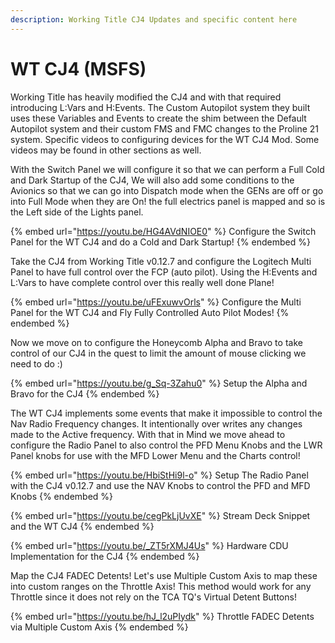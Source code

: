 ```yaml
---
description: Working Title CJ4 Updates and specific content here
---
```


# WT CJ4 (MSFS)

Working Title has heavily modified the CJ4 and with that required introducing L:Vars and H:Events.  The Custom Autopilot system they built uses these Variables and Events to create the shim between the Default Autopilot system and their custom FMS and FMC changes to the Proline 21 system.  Specific videos to configuring devices for the WT CJ4 Mod.  Some videos may be found in other sections as well.&#x20;

With the Switch Panel we will configure it so that we can perform a Full Cold and Dark Startup of the CJ4, We will also add some conditions to the Avionics so that we can go into Dispatch mode when the GENs are off or go into Full Mode when they are On!   the full electrics panel is mapped and so is the Left side of the Lights panel.&#x20;

{% embed url="https://youtu.be/HG4AVdNIOE0" %}
Configure the Switch Panel for the WT CJ4 and do a Cold and Dark Startup!
{% endembed %}

Take the CJ4 from Working Title v0.12.7 and configure the Logitech Multi Panel to have full control over the FCP (auto pilot).  Using the H:Events and L:Vars to have complete control over this really well done Plane!

{% embed url="https://youtu.be/uFExuwvOrls" %}
Configure the Multi Panel for the WT CJ4 and Fly Fully Controlled Auto Pilot Modes!
{% endembed %}

Now we move on to configure the Honeycomb Alpha and Bravo to take control of our CJ4 in the quest to limit the amount of mouse clicking we need to do :)

{% embed url="https://youtu.be/g_Sq-3Zahu0" %}
Setup the Alpha and Bravo for the CJ4
{% endembed %}

The WT CJ4 implements some events that make it impossible to control the Nav Radio Frequency changes.  It intentionally over writes any changes made to the Active frequency.  With that in Mind we move ahead to configure the Radio Panel to also control the PFD Menu Knobs and the LWR Panel knobs for use with the MFD Lower Menu and the Charts control!&#x20;

{% embed url="https://youtu.be/HbiStHi9l-o" %}
Setup The Radio Panel with the CJ4 v0.12.7 and use the NAV Knobs to control the PFD and MFD Knobs
{% endembed %}

{% embed url="https://youtu.be/cegPkLjUvXE" %}
Stream Deck Snippet and the WT CJ4
{% endembed %}

{% embed url="https://youtu.be/_ZT5rXMJ4Us" %}
Hardware CDU Implementation for the CJ4
{% endembed %}

Map the CJ4 FADEC Detents! Let's use Multiple Custom Axis to map these into custom ranges on the Throttle Axis! This method would work for any Throttle since it does not rely on the TCA TQ's Virtual Detent Buttons!

{% embed url="https://youtu.be/hJ_l2uPIydk" %}
Throttle FADEC Detents via Multiple Custom Axis
{% endembed %}

